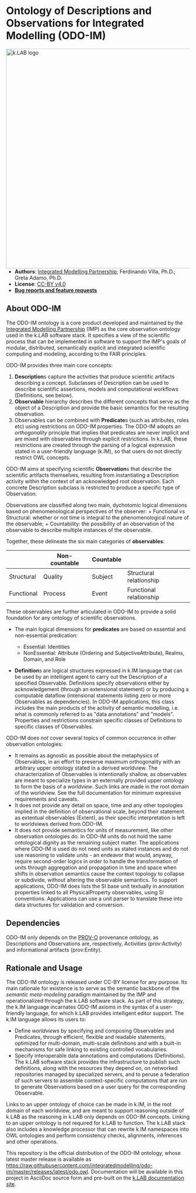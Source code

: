 # Ontology of Descriptions and Observations for Integrated Modelling (ODO-IM)


<img src="https://docs.integratedmodelling.org/klab/_images/KLAB_LOGO.png" align="right"
     alt="k.LAB logo" width="600">
     

- **Authors**: [Integrated Modelling Partnership](http://www.integratedmodelling.org); Ferdinando Villa, Ph.D.; Greta Adamo, Ph.D.
- **License**: [CC-BY v4.0](http://creativecommons.org/licenses/by/4.0/)
- [**Bug reports and feature requests**](https://github.com/integratedmodelling/odo-im/issues)

## About ODO-IM

The ODO-IM ontology is a core product developed and maintained by the [Integrated Modelling Partnership](http://www.integratedmodelling.org) (IMP) as the core observation ontology used in the k.LAB software stack. It specifies a view of the scientific process that can be implemented in software to support the IMP's goals of modular, distributed, semantically explicit and integrated scientific computing and modeling, according to the FAIR principles. 

ODO-IM provides three main core concepts:

1) **Description**s capture the activities that produce scientific artifacts describing a concept. Subclasses of Description can be used to describe scientific assertions, models and computational workflows (Definitions, see below).
2) **Observable** hierarchy describes the different concepts that serve as the object of a Description and provide the basic semantics for the resulting observation. 
3) Observables can be combined with **Predicate**s (such as attributes, roles etc) using restrictions on ODO-IM properties. The ODO-IM adopts an *orthogonality* principle that implies that predicates are never implicit and are mixed with observables through explicit restrictions. In k.LAB, these restrictions are created through the parsing of a logical expression stated in a user-friendly language (k.IM), so that users do not directly restrict OWL concepts. 

ODO-IM aims at specifying scientific **Observation**s that describe the scientific artifacts themselves, resulting from instantiating a Description activity within the context of an acknowledged root observation. Each concrete Description subclass is restricted to produce a specific type of Observation.

Observations are classified along two main, dychotomic logical dimensions based on  phenomenological perspectives of the observer:
    + Functional vs Structural: whether or not time is integral to the phenomenological nature of the observable;
    + Countability:  the possibility of an observation of the observable to describe multiple instances of the observable.
    

Together, these delineate the six main categories of **observables**:

| | Non-countable | Countable | |
| --- | --- | --- | --- |
| Structural | Quality | Subject | Structural relationship |
| Functional  | Process | Event | Functional relationship |

These observables are further articulated in ODO-IM to provide a solid foundation for any ontology of scientific observations.

- The main logical dimensions for **predicates** are based on essential and non-essential predication:
    + Essential: Identities
    + NonEssential: Attribute (Ordering and SubjectiveAttribute), Realms, Domain, and Role

- **Definition**s are logical structures expressed in k.IM language that can be used by an intelligent agent to carry out the Description of a specified Observable. Definitions specify observations either by acknowledgement (through an extensional statement) or by producing a computable dataflow (intensional statements listing zero or more Observables as dependencies). In ODO-IM applications, this class includes the main products of the activity of semantic modelling, i.e. what is commonly referred to as "data annotations" and "models". Properties and restrictions constrain specific classes of Definitions to specific classes of Observables.

ODO-IM does _not_ cover several topics of common occurrence in other observation ontologies:

- It remains as agnostic as possible about the metaphysics of Observables, in an effort to preserve maximum orthogonality with an arbitrary upper ontology stated in a derived worldview. The characterization of Observables is intentionally shallow, as observables are meant to specialize types in an externally provided upper ontology to form the basis of a _worldview_. Such links are made in the root domain of the worldview. See the full documentation for minimum expressive requirements and caveats.
- It does not provide any detail on space, time and any other topologies implied in the definition of observational scale, beyond their statement as extentual observables (Extent), as their specific interpretation is left to worldviews derived from ODO-IM.
- It does not provide semantics for units of measurement, like other observation ontologies do. In ODO-IM units do not hold the same ontological dignity as the remaining subject matter. The applications where ODO-IM is used do not need units as stated instances and do not use reasoning to validate units - an endeavor that would, anyway, require second-order logics in order to handle the transformation of units through aggregation and propagation in time and space when shifts in observation semantics cause the context topology to collapse or subdivide, without altering the observable semantics. To support applications, ODO-IM does lists the SI base unit textually in annotation properties linked to all PhysicalProperty observables, using SI conventions. Applications can use a unit parser to translate these into data structures for validation and conversion.

## Dependencies

ODO-IM only depends on the [PROV-O](https://www.w3.org/TR/prov-o/) provenance ontology, as Descriptions and Observations are, respectively, Activities (prov:Activity) and informational artifacts (prov:Entity).

## Rationale and Usage

The ODO-IM ontology is released under CC-BY license for any purpose. Its main rationale for existence is to serve as the semantic backbone of the *semantic meta-modeling* paradigm maintained by the IMP and operationalized through the k.LAB software stack. As part of this strategy, the k.IM language incarnates ODO-IM axioms in the syntax of a user-friendly language,  for which k.LAB provides intelligent editor support. The k.IM language allows its users to: 

- Define *worldviews* by specifying and composing Observables and Predicates, through efficient, flexible and readable statements, optimized for multi-domain, multi-scale definitions and with a built-in mechanisms for safe linking to existing controlled vocabularies. 
- Specify interoperable data annotations and computations (Definitions). The k.LAB software stack provides the infrastructure to publish such definitions, along with the resources they depend on, on networked repositories managed by specialized servers, and to peruse a federation of such servers to assemble context-specific computations that are run to generate Observations based on a user query for the corresponding Observable. 
	
Links to an upper ontology of choice can be made in k.IM, in the root domain of each worldview, and are meant to support reasoning outside of k.LAB as the reasoning in k.LAB only depends on ODO-IM concepts. Linking to an upper ontology is not required for k.LAB to function. The k.LAB stack also includes a knowledge processor that can rewrite k.IM namespaces into OWL ontologies and perform consistency checks, alignments, inferences and other operations.

This repository is the official distribution of the ODO-IM ontology, whose latest master release is available as https://raw.githubusercontent.com/integratedmodelling/odo-im/master/releases/latest/odo.owl. Documentation will be available in this project in AsciiDoc source form and pre-built on the [k.LAB documentation site](https://docs.integratedmodelling.org).